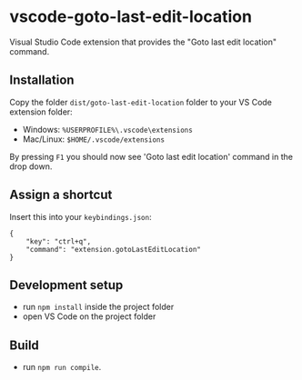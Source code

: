 # vscode-goto-last-edit-location
Visual Studio Code extension that provides the "Goto last edit location" command.

## Installation
Copy the folder `dist/goto-last-edit-location` folder to your VS Code extension folder:

- Windows: `%USERPROFILE%\.vscode\extensions`
- Mac/Linux: `$HOME/.vscode/extensions`

By pressing `F1` you should now see 'Goto last edit location' command in the drop down.

## Assign a shortcut
Insert this into your `keybindings.json`:
```
{
    "key": "ctrl+q",
    "command": "extension.gotoLastEditLocation"
}
```
## Development setup
- run `npm install` inside the project folder
- open VS Code on the project folder

## Build
- run `npm run compile`.